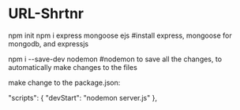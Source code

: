 # URL-Shrtnr
npm init
npm i express mongoose ejs
#install express, mongoose for mongodb, and expressjs

npm i --save-dev nodemon
#nodemon to save all the changes, to automatically make changes to the files

make change to the package.json:

"scripts": {
    "devStart": "nodemon server.js"
  },